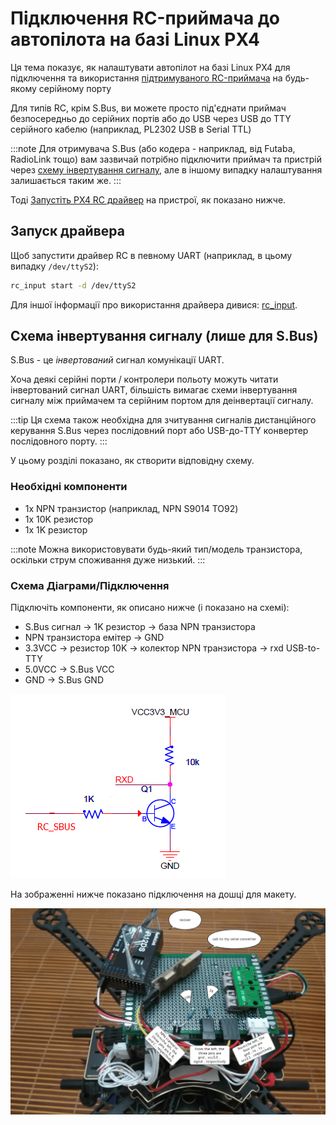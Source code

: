 # Підключення RC-приймача до автопілота на базі Linux PX4

Ця тема показує, як налаштувати автопілот на базі Linux PX4 для підключення та використання  [ підтримуваного RC-приймача](../getting_started/rc_transmitter_receiver.md)  на будь-якому серійному порту

Для типів RC, крім S.Bus, ви можете просто під'єднати приймач безпосередньо до серійних портів або до USB через USB до TTY серійного кабелю (наприклад, PL2302 USB в Serial TTL)

:::note
Для отримувача S.Bus (або кодера - наприклад, від Futaba, RadioLink тощо) вам зазвичай потрібно підключити приймач та пристрій через [схему інвертування сигналу](#signal_inverter_circuit), але в іншому випадку налаштування залишається таким же.
:::

Тоді [Запустіть PX4 RC драйвер](#start_driver) на пристрої, як показано нижче.

<a id="start_driver"></a>

## Запуск драйвера

Щоб запустити драйвер RC в певному UART (наприклад, в цьому випадку `/dev/ttyS2`):

```sh
rc_input start -d /dev/ttyS2
```

Для іншої інформації про використання драйвера дивися: [rc_input](../modules/modules_driver.md#rc-input).

<a id="signal_inverter_circuit"></a>

## Схема інвертування сигналу (лише для S.Bus)

S.Bus - це _інвертований_ сигнал комунікації UART.

Хоча деякі серійні порти / контролери польоту можуть читати інвертований сигнал UART, більшість вимагає схеми інвертування сигналу між приймачем та серійним портом для деінвертації сигналу.

:::tip
Ця схема також необхідна для зчитування сигналів дистанційного керування S.Bus через послідовний порт або USB-до-TTY конвертер послідовного порту.
:::

У цьому розділі показано, як створити відповідну схему.

### Необхідні компоненти

- 1x NPN транзистор (наприклад, NPN S9014 TO92)
- 1x 10K резистор
- 1x 1K резистор

:::note
Можна використовувати будь-який тип/модель транзистора, оскільки струм споживання дуже низький.
:::

### Схема Діаграми/Підключення

Підключіть компоненти, як описано нижче (і показано на схемі):

- S.Bus сигнал &rarr; 1K резистор &rarr; база NPN транзистора
- NPN транзистора емітер &rarr; GND
- 3.3VCC &rarr; резистор 10K &rarr; колектор NPN транзистора &rarr; rxd USB-to-TTY
- 5.0VCC &rarr; S.Bus VCC
- GND &rarr; S.Bus GND

![Signal inverter circuit diagram](../../assets/sbus/driver_sbus_signal_inverter_circuit_diagram.png)

На зображенні нижче показано підключення на дошці для макету.

![Signal inverter breadboard](../../assets/sbus/driver_sbus_signal_inverter_breadboard.png)
